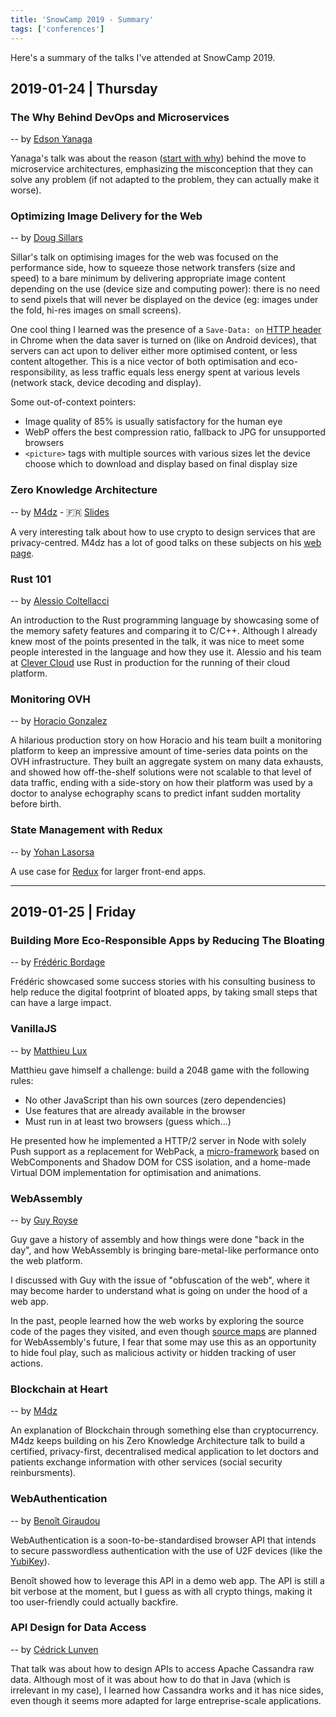 ```yaml
---
title: 'SnowCamp 2019 - Summary'
tags: ['conferences']
---
```


Here's a summary of the talks I've attended at SnowCamp 2019.

## 2019-01-24 | Thursday

### The Why Behind DevOps and Microservices

-- by [Edson Yanaga](https://github.com/yanaga)

Yanaga's talk was about the reason ([start with why](https://startwithwhy.com/))
behind the move to microservice architectures, emphasizing the misconception
that they can solve any problem (if not adapted to the problem, they can
actually make it worse).

### Optimizing Image Delivery for the Web

-- by [Doug Sillars](https://dougsillars.com)

Sillar's talk on optimising images for the web was focused on the performance
side, how to squeeze those network transfers (size and speed) to a bare minimum
by delivering appropriate image content depending on the use (device size and
computing power): there is no need to send pixels that will never be displayed
on the device (eg: images under the fold, hi-res images on small screens).

One cool thing I learned was the presence of a `Save-Data: on`
[HTTP header](https://www.ctrl.blog/entry/http-save-data)
in Chrome when the data saver is turned on (like on Android devices),
that servers can act upon to deliver either more optimised content, or less
content altogether. This is a nice vector of both optimisation and
eco-responsibility, as less traffic equals less energy spent at various levels
(network stack, device decoding and display).

Some out-of-context pointers:

- Image quality of 85% is usually satisfactory for the human eye
- WebP offers the best compression ratio, fallback to JPG for unsupported
  browsers
- `<picture>` tags with multiple sources with various sizes let the device
  choose which to download and display based on final display size

### Zero Knowledge Architecture

-- by [M4dz](https://m4dz.net) -
🇫🇷 [Slides](https://preview.talks.m4dz.net/zka/fr/?wide=true#/)

A very interesting talk about how to use crypto to design services that
are privacy-centred. M4dz has a lot of good talks on these subjects on his
[web page](https://talks.m4dz.net/).

### Rust 101

-- by [Alessio Coltellacci](https://github.com/NotBad4U)

An introduction to the Rust programming language by showcasing some of the
memory safety features and comparing it to C/C++. Although I already knew
most of the points presented in the talk, it was nice to meet some people
interested in the language and how they use it. Alessio and his team at
[Clever Cloud](https://clever-cloud.com) use Rust in production for the
running of their cloud platform.

### Monitoring OVH

-- by [Horacio Gonzalez](https://github.com/lostinbrittany)

A hilarious production story on how Horacio and his team built a monitoring
platform to keep an impressive amount of time-series data points on the OVH
infrastructure. They built an aggregate system on many data exhausts, and
showed how off-the-shelf solutions were not scalable to that level of data
traffic, ending with a side-story on how their platform was used by a doctor
to analyse echography scans to predict infant sudden mortality before birth.

### State Management with Redux

-- by [Yohan Lasorsa](https://github.com/sinedied)

A use case for [Redux](https://redux.js.org/) for larger front-end apps.

---

## 2019-01-25 | Friday

### Building More Eco-Responsible Apps by Reducing The Bloating

-- by [Frédéric Bordage](https://greenit.fr)

Frédéric showcased some success stories with his consulting business to help
reduce the digital footprint of bloated apps, by taking small steps that can
have a large impact.

### VanillaJS

-- by [Matthieu Lux](https://github.com/swiip)

Matthieu gave himself a challenge: build a 2048 game with the following rules:

- No other JavaScript than his own sources (zero dependencies)
- Use features that are already available in the browser
- Must run in at least two browsers (guess which...)

He presented how he implemented a HTTP/2 server in Node with solely Push
support as a replacement for WebPack, a
[micro-framework](https://github.com/Swiip/compo) based on WebComponents and
Shadow DOM for CSS isolation, and a home-made Virtual DOM implementation for
optimisation and animations.

### WebAssembly

-- by [Guy Royse](https://github.com/guyroyse)

Guy gave a history of assembly and how things were done "back in the day",
and how WebAssembly is bringing bare-metal-like performance onto the web
platform.

I discussed with Guy with the issue of "obfuscation of the web", where it
may become harder to understand what is going on under the hood of a web app.

In the past, people learned how the web works by exploring the source code of
the pages they visited, and even though [source maps](https://webassembly.org/docs/future-features/#source-maps-integration) are planned for WebAssembly's future, I fear that some may use this as an
opportunity to hide foul play, such as malicious activity or hidden tracking
of user actions.

### Blockchain at Heart

-- by [M4dz](https://m4dz.net)

An explanation of Blockchain through something else than cryptocurrency.
M4dz keeps building on his Zero Knowledge Architecture talk to build a
certified, privacy-first, decentralised medical application to let doctors
and patients exchange information with other services (social security
reinbursments).

### WebAuthentication

-- by [Benoît Giraudou](https://github.com/joow)

WebAuthentication is a soon-to-be-standardised browser API that intends to
secure passwordless authentication with the use of U2F devices (like the
[YubiKey](https://www.yubico.com/)).

Benoît showed how to leverage this API in a demo web app. The API is still
a bit verbose at the moment, but I guess as with all crypto things, making
it too user-friendly could actually backfire.

### API Design for Data Access

-- by [Cédrick Lunven](https://twitter.com/clunven)

That talk was about how to design APIs to access Apache Cassandra raw data.
Although most of it was about how to do that in Java (which is irrelevant
in my case), I learned how Cassandra works and it has nice sides, even
though it seems more adapted for large entreprise-scale applications.
